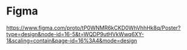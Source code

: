 # Figma
https://www.figma.com/proto/tP0WNMR6kCKD0WhVhhHk8q/Poster?type=design&node-id=16-5&t=WQDP9utHVkWwq6XY-1&scaling=contain&page-id=16%3A4&mode=design
